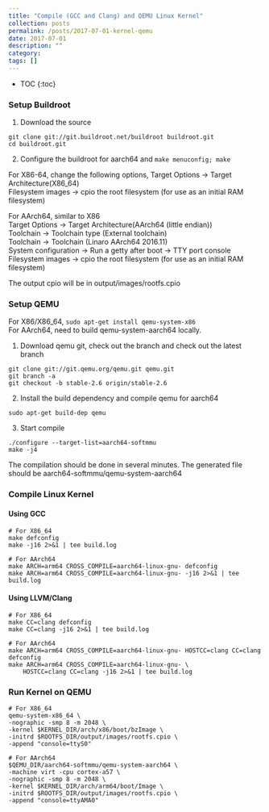 ```yaml
---
title: "Compile (GCC and Clang) and QEMU Linux Kernel"
collection: posts
permalink: /posts/2017-07-01-kernel-qemu
date: 2017-07-01
description: ""
category: 
tags: []
---
```

* TOC
{:toc}

### Setup Buildroot
1. Download the source 
```
git clone git://git.buildroot.net/buildroot buildroot.git
cd buildroot.git
```

2. Configure the buildroot for aarch64 and `make menuconfig; make`  

For X86-64, change the following options, 
Target Options -> Target Architecture(X86_64)  
Filesystem images -> cpio the root filesystem (for use as an initial RAM filesystem)   

For AArch64, similar to X86  
Target Options -> Target Architecture(AArch64 (little endian))  
Toolchain -> Toolchain type (External toolchain)  
Toolchain -> Toolchain (Linaro AArch64 2016.11)  
System configuration -> Run a getty after boot -> TTY port console  
Filesystem images -> cpio the root filesystem (for use as an initial RAM filesystem)   

The output cpio will be in output/images/rootfs.cpio


### Setup QEMU
For X86/X86_64, `sudo apt-get install qemu-system-x86`  
For AArch64, need to build qemu-system-aarch64 locally.

1. Download qemu git, check out the branch and check out the latest branch
```
git clone git://git.qemu.org/qemu.git qemu.git
git branch -a
git checkout -b stable-2.6 origin/stable-2.6
```

2. Install the build dependency and compile qemu for aarch64
```
sudo apt-get build-dep qemu
```

3. Start compile
```
./configure --target-list=aarch64-softmmu
make -j4
```
The compilation should be done in several minutes. The generated file should be
aarch64-softmmu/qemu-system-aarch64

### Compile Linux Kernel
#### Using GCC
```
# For X86_64
make defconfig
make -j16 2>&1 | tee build.log

# For AArch64
make ARCH=arm64 CROSS_COMPILE=aarch64-linux-gnu- defconfig
make ARCH=arm64 CROSS_COMPILE=aarch64-linux-gnu- -j16 2>&1 | tee build.log
```

#### Using LLVM/Clang
```
# For X86_64
make CC=clang defconfig
make CC=clang -j16 2>&1 | tee build.log

# For AArch64
make ARCH=arm64 CROSS_COMPILE=aarch64-linux-gnu- HOSTCC=clang CC=clang defconfig
make ARCH=arm64 CROSS_COMPILE=aarch64-linux-gnu- \
	HOSTCC=clang CC=clang -j16 2>&1 | tee build.log
```

### Run Kernel on QEMU
```
# For X86_64
qemu-system-x86_64 \
-nographic -smp 8 -m 2048 \
-kernel $KERNEL_DIR/arch/x86/boot/bzImage \
-initrd $ROOTFS_DIR/output/images/rootfs.cpio \
-append "console=ttyS0" 

# For AArch64
$QEMU_DIR/aarch64-softmmu/qemu-system-aarch64 \
-machine virt -cpu cortex-a57 \
-nographic -smp 8 -m 2048 \
-kernel $KERNEL_DIR/arch/arm64/boot/Image \
-initrd $ROOTFS_DIR/output/images/rootfs.cpio \
-append "console=ttyAMA0" 
```
